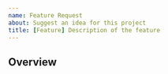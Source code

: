 ```yaml
---
name: Feature Request
about: Suggest an idea for this project
title: [Feature] Description of the feature
---
```


## Overview

<!-- *Required*: how do you think this feature could improve the quality of this project? -->

<!-- Optional:
## Details

List the key features of your idea as bullet points

## Notes

List additional notes/references as bullet points

## Screenshots/Screencasts

Provide supporting images/videos/design
-->
